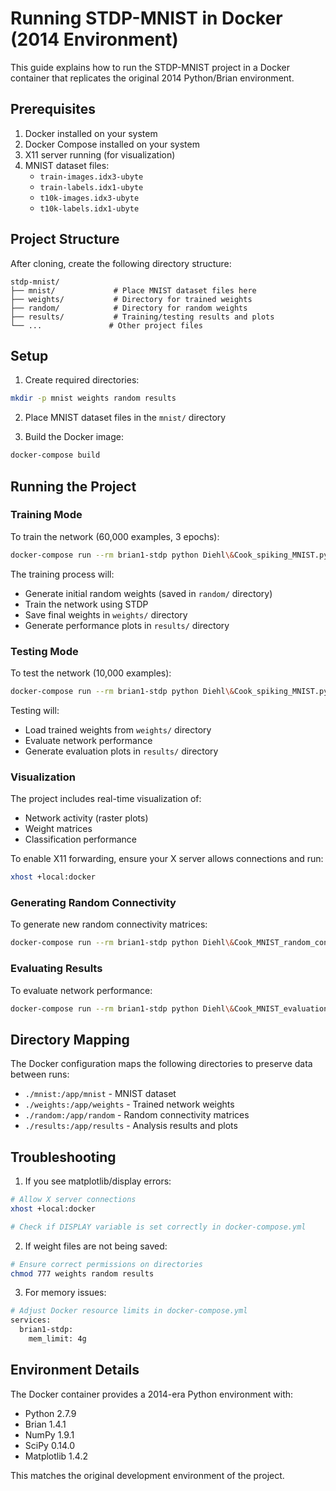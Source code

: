 # Running STDP-MNIST in Docker (2014 Environment)

This guide explains how to run the STDP-MNIST project in a Docker container that replicates the original 2014 Python/Brian environment.

## Prerequisites

1. Docker installed on your system
2. Docker Compose installed on your system
3. X11 server running (for visualization)
4. MNIST dataset files:
   - `train-images.idx3-ubyte`
   - `train-labels.idx1-ubyte`
   - `t10k-images.idx3-ubyte`
   - `t10k-labels.idx1-ubyte`

## Project Structure

After cloning, create the following directory structure:
```
stdp-mnist/
├── mnist/             # Place MNIST dataset files here
├── weights/           # Directory for trained weights
├── random/            # Directory for random weights
├── results/           # Training/testing results and plots
└── ...               # Other project files
```

## Setup

1. Create required directories:
```bash
mkdir -p mnist weights random results
```

2. Place MNIST dataset files in the `mnist/` directory

3. Build the Docker image:
```bash
docker-compose build
```

## Running the Project

### Training Mode

To train the network (60,000 examples, 3 epochs):
```bash
docker-compose run --rm brian1-stdp python Diehl\&Cook_spiking_MNIST.py --train
```

The training process will:
- Generate initial random weights (saved in `random/` directory)
- Train the network using STDP
- Save final weights in `weights/` directory
- Generate performance plots in `results/` directory

### Testing Mode

To test the network (10,000 examples):
```bash
docker-compose run --rm brian1-stdp python Diehl\&Cook_spiking_MNIST.py --test
```

Testing will:
- Load trained weights from `weights/` directory
- Evaluate network performance
- Generate evaluation plots in `results/` directory

### Visualization

The project includes real-time visualization of:
- Network activity (raster plots)
- Weight matrices
- Classification performance

To enable X11 forwarding, ensure your X server allows connections and run:
```bash
xhost +local:docker
```

### Generating Random Connectivity

To generate new random connectivity matrices:
```bash
docker-compose run --rm brian1-stdp python Diehl\&Cook_MNIST_random_conn_generator.py
```

### Evaluating Results

To evaluate network performance:
```bash
docker-compose run --rm brian1-stdp python Diehl\&Cook_MNIST_evaluation.py
```

## Directory Mapping

The Docker configuration maps the following directories to preserve data between runs:
- `./mnist:/app/mnist` - MNIST dataset
- `./weights:/app/weights` - Trained network weights
- `./random:/app/random` - Random connectivity matrices
- `./results:/app/results` - Analysis results and plots

## Troubleshooting

1. If you see matplotlib/display errors:
```bash
# Allow X server connections
xhost +local:docker

# Check if DISPLAY variable is set correctly in docker-compose.yml
```

2. If weight files are not being saved:
```bash
# Ensure correct permissions on directories
chmod 777 weights random results
```

3. For memory issues:
```bash
# Adjust Docker resource limits in docker-compose.yml
services:
  brian1-stdp:
    mem_limit: 4g
```

## Environment Details

The Docker container provides a 2014-era Python environment with:
- Python 2.7.9
- Brian 1.4.1
- NumPy 1.9.1
- SciPy 0.14.0
- Matplotlib 1.4.2

This matches the original development environment of the project.